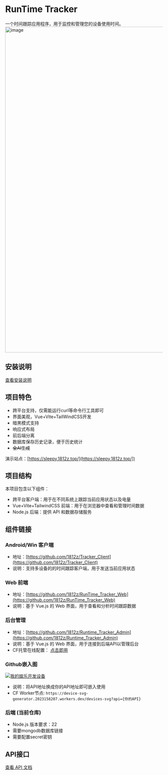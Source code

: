 # RunTime Tracker
一个时间跟踪应用程序，用于监控和管理您的设备使用时间。
<img width="3022" height="1040" alt="image" src="https://github.com/user-attachments/assets/72aa5a81-a3a1-4c90-8430-dfc5a3595daa" />

## 安装说明
[查看安装说明](https://github.com/1812z/RunTime_Tracker/wiki/Installation)

## 项目特色
- 跨平台支持，仅需能运行curl等命令行工具即可
- 界面美观，Vue+Vite+TailWindCSS开发
- 暗黑模式支持
- 响应式布局
- 前后端分离
- 数据库保存历史记录，便于历史统计
- ~~全AI生成~~


演示站点：[https://sleepy.1812z.top/](https://sleepy.1812z.top/])
## 项目结构

本项目包含以下组件：

- 跨平台客户端：用于在不同系统上跟踪当前应用状态以及电量
- Vue+Vite+TailwindCSS 前端：用于在浏览器中查看和管理时间数据
- Node.js 后端：提供 API 和数据存储服务

## 组件链接

### Android/Win 客户端
- 地址：[https://github.com/1812z/Tracker_Client](https://github.com/1812z/Tracker_Client)
- 说明：支持多设备的的时间跟踪客户端，用于发送当前应用状态

### Web 前端
- 地址：[https://github.com/1812z/RunTime_Tracker_Web](https://github.com/1812z/RunTime_Tracker_Web)
- 说明：基于 Vue.js 的 Web 界面，用于查看和分析时间跟踪数据

### 后台管理
- 地址：[https://github.com/1812z/Runtime_Tracker_Admin](https://github.com/1812z/Runtime_Tracker_Admin)
- 说明：基于 Vue.js 的 Web 界面，用于连接到后端API以管理后台
- CF托管在线配置： [点击即用](https://runtime-tracker-admin.pages.dev/login)

### Github嵌入图  
[![我的~~娱乐~~开发设备](https://device-svg-generator.2023158207.workers.dev/devices-svg?api=https://api-usage.1812z.top/api/devices)]()
- 说明：将API地址换成你的API地址即可嵌入使用
- CF Worker节点: `https://device-svg-generator.2023158207.workers.dev/devices-svg?api={你的API}`
### 后端 (当前仓库)
- Node.js 版本要求：22
- 需要mongodb数据库链接
- 需要配置secret密钥

## API接口
[查看 API 文档](https://github.com/1812z/RunTime_Tracker/wiki/API)

